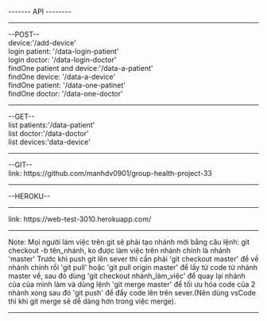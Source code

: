 ------- API --------<br/><hr/>
--POST--<br/>
device:'/add-device'<br/>
login patient: '/data-login-patient'<br/>
login doctor: '/data-login-doctor'<br/>
findOne patient and device:'/data-a-patient'<br/>
findOne device: '/data-a-device'<br/>
findOne patient: '/data-one-patinet'<br/>
findOne doctor: '/data-one-doctor'<br/>
<hr/>
--GET--<br/>
list patients:'/data-patient'<br/>
list doctor:'/data-doctor'<br/>
list devices:'data-device'<br/><hr/>
--GIT--<br/>
link: https://github.com/manhdv0901/group-health-project-33 <br/><hr/>
--HEROKU--<hr/>
link: https://web-test-3010.herokuapp.com/ <br/><hr/>
Note:
Mọi người làm việc trên git sẽ phải tạo nhánh mới bằng câu lệnh: git checkout -b tên_nhánh, ko được làm việc trên nhánh chính là nhánh 'master'
Trước khi push git lên sever thì cần phải 'git checkout master' để về nhánh chính rồi 'git pull' hoặc 'git pull origin master' để lấy từ code từ nhánh master về, sau đó dùng 'git checkout nhánh_làm_việc' để quay lại nhánh của của mình làm và dùng lệnh 'git merge master' để tối ưu hóa code của 2 nhánh xong sau đó 'git push' để đẩy code lên trên sever.(Nên dùng vsCode thì khi git merge sẽ dễ dàng hơn trong việc merge).
<hr/>